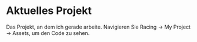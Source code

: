 # Aktuelles Projekt
Das Projekt, an dem ich gerade arbeite. Navigieren Sie Racing -> My Project -> Assets, um den Code zu sehen.
